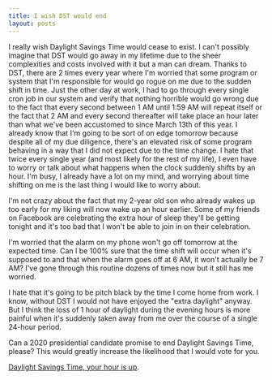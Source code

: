 ```yaml
---
title: I wish DST would end
layout: posts
---
```


I really wish Daylight Savings Time would cease to exist.  I can't possibly imagine that DST would go away in my lifetime due to the sheer complexities and costs involved with it but a man can dream. Thanks to DST, there are 2 times every year where I'm worried that some program or system that I'm responsible for would go rogue on me due to the sudden shift in time.  Just the other day at work, I had to go through every single cron job in our system and verify that nothing horrible would go wrong due to the fact that every second between 1 AM until 1:59 AM will repeat itself or the fact that 2 AM and every second thereafter will take place an hour later than what we've been accustomed to since March 13th of this year.  I already know that I'm going to be sort of on edge tomorrow because despite all of my due diligence, there's an elevated risk of some program behaving in a way that I did not expect due to the time change.  I hate that twice every single year (and most likely for the rest of my life), I even have to worry or talk about what happens when the clock suddenly shifts by an hour.  I'm busy, I already have a lot on my mind, and worrying about time shifting on me is the last thing I would like to worry about.

I'm not crazy about the fact that my 2-year old son who already wakes up too early for my liking will now wake up an hour earlier.  Some of my friends on Facebook are celebrating the extra hour of sleep they'll be getting tonight and it's too bad that I won't be able to join in on their celebration.

I'm worried that the alarm on my phone won't go off tomorrow at the expected time.  Can I be 100% sure that the time shift will occur when it's supposed to and that when the alarm goes off at 6 AM, it won't actually be 7 AM?  I've gone through this routine dozens of times now but it still has me worried.

I hate that it's going to be pitch black by the time I come home from work.  I know, without DST I would not have enjoyed the "extra daylight" anyway.  But I think the loss of 1 hour of daylight during the evening hours is more painful when it's suddenly taken away from me over the course of a single 24-hour period.

Can a 2020 presidential candidate promise to end Daylight Savings Time, please?  This would greatly increase the likelihood that I would vote for you.

[Daylight Savings Time, your hour is up](https://stopdst.com/).
